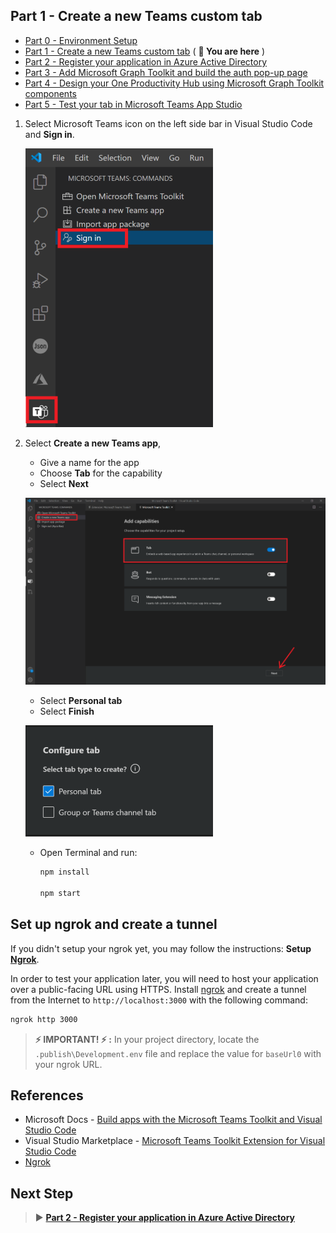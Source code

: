 ## Part 1 - Create a new Teams custom tab

- [Part 0 - Environment Setup](00-Setup.md) 
- [Part 1 - Create a new Teams custom tab](01-Create_Teams_tab.md) ( **📍 You are here** )
- [Part 2 - Register your application in Azure Active Directory](02-Register_your_app_in_Azure_AD.md)
- [Part 3 - Add Microsoft Graph Toolkit and build the auth pop-up page](03-Initialize_MGT_and_auth_page.md)
- [Part 4 - Design your One Productivity Hub using Microsoft Graph Toolkit components](04-Design_your_tab_using_MGT_components.md)
- [Part 5 - Test your tab in Microsoft Teams App Studio](05-Test_your_tab.md)

1. Select Microsoft Teams icon on the left side bar in Visual Studio Code and **Sign in**.

   ![Microsoft Teams Toolkit Extension for Visual Studio Code](Images/CreateTeamsTab-1.png)
   
1. Select **Create a new Teams app**, 
   * Give a name for the app 
   * Choose **Tab** for the capability
   * Select **Next**
   
   ![Microsoft Teams Toolkit Extension for Visual Studio Code](Images/CreateTeamsTab-2.png)
   
   * Select **Personal tab**
   * Select **Finish**
   
   ![Microsoft Teams Toolkit Extension for Visual Studio Code](Images/CreateTeamsTab-3.PNG)
   
   * Open Terminal and run:
   
      ```Bash
      npm install

      npm start
      ```
## Set up ngrok and create a tunnel
If you didn't setup your ngrok yet, you may follow the instructions: **Setup [Ngrok](https://ngrok.com/download)**.

In order to test your application later, you will need to host your application over a public-facing URL using HTTPS. Install [ngrok](https://ngrok.com/download) and create a tunnel from the Internet to `http://localhost:3000` with the following command:

```Bash
ngrok http 3000
```

> **⚡ IMPORTANT! ⚡ :** In your project directory, locate the `.publish\Development.env` file and replace the value for `baseUrl0` with your ngrok URL. 

## References
- Microsoft Docs - [Build apps with the Microsoft Teams Toolkit and Visual Studio Code](https://cda.ms/1Jj)
- Visual Studio Marketplace - [Microsoft Teams Toolkit Extension for Visual Studio Code](https://marketplace.visualstudio.com/items?itemName=TeamsDevApp.ms-teams-vscode-extension)
- [Ngrok](https://ngrok.com/download)

## Next Step
> ▶️ **[Part 2 - Register your application in Azure Active Directory](02-Register_your_app_in_Azure_AD.md)**

